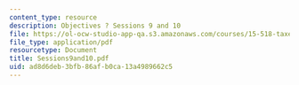 ```yaml
---
content_type: resource
description: Objectives ? Sessions 9 and 10
file: https://ol-ocw-studio-app-qa.s3.amazonaws.com/courses/15-518-taxes-and-business-strategy-fall-2002/ad8d6deb3bfb86afb0ca13a4989662c5_Sessions9and10.pdf
file_type: application/pdf
resourcetype: Document
title: Sessions9and10.pdf
uid: ad8d6deb-3bfb-86af-b0ca-13a4989662c5
---
```

